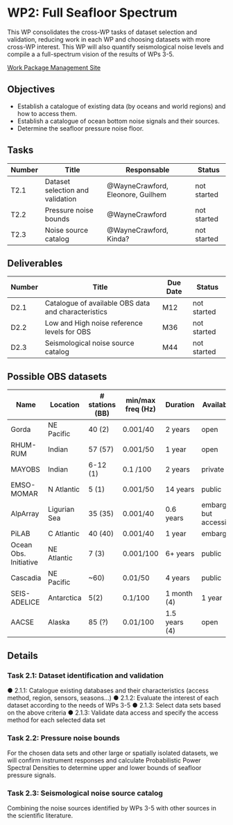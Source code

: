 # WP2: Full Seafloor Spectrum

This WP consolidates the cross-WP tasks of dataset selection and validation, reducing work in each WP
and choosing datasets with more cross-WP interest. This WP will also quantify seismological noise levels
and compile a a full-spectrum vision of the results of WPs 3-5. 

[Work Package Management Site](WP2)

## Objectives

- Establish a catalogue of existing data (by oceans and world regions) and
  how to access them.
- Establish a catalogue of ocean bottom noise signals and their sources.
- Determine the seafloor pressure noise floor.

## Tasks

| Number | Title | Responsable | Status |
| ------ | ------ | ---------- | ------ |
| T2.1   | Dataset selection and validation | @WayneCrawford, Eleonore, Guilhem | not started |
| T2.2 | Pressure noise bounds | @WayneCrawford |  not started |
| T2.3  | Noise source catalog | @WayneCrawford, Kinda? | not started |

## Deliverables

| Number | Title | Due Date | Status |
| ------ | ------ | ---------- | ------ |
| D2.1  | Catalogue of available OBS data and characteristics | M12 | not started |
| D2.2 | Low and High noise reference levels for OBS  | M36 | not started |
| D2.3 | Seismological noise source catalog | M44 | not started |

## Possible OBS datasets

| Name | Location | # stations (BB) | min/max freq (Hz) | Duration | Availabilty | Access |
| ---- | -------- | --------------- | ----------------  | -------- | ----------- | ------ |
| Gorda | NE Pacific | 40 (2) | 0.001/40 | 2 years | open | ?? (IRIS) |
| RHUM-RUM | Indian | 57 (57) | 0.001/50 | 1 year | open | YV (RESIF) |
| MAYOBS  | Indian | 6-12 (1) | 0.1 /100 | 2 years | private | 1T (mayobs.ipgp.fr) |
| EMSO-MOMAR | N Atlantic | 5 (1) | 0.001/50 | 14 years | public | 4G (RESIF) |
| AlpArray | Ligurian Sea | 35 (35) | 0.001/40 | 0.6 years | embargoed but accessible | Z3 (RESIF) |
| PiLAB | C Atlantic | 40 (40) | 0.001/40 | 1 year | embargoed | (IRIS & Wayne?) |
| Ocean	Obs. Initiative | NE Atlantic | 7 (3) | 0.001/100 | 6+ years | public | ??? |
| Cascadia | NE Pacific | ~60) | 0.01/50 | 4 years | public | ?? (IRIS) |
| SEIS-ADELICE | Antarctica | 5(2) | 0.1/100 | 1 month	(4) | 1 year | embargoed| through Guilhem |
| AACSE | Alaska | 85 (?) | 0.01/100 | 1.5 years	(4) | open| XO (FDSN) |

## Details

### Task 2.1: Dataset identification and validation
● 2.1.1: Catalogue existing databases and their characteristics (access method, region, sensors, seasons...)
● 2.1.2: Evaluate the interest of each dataset according to the needs of WPs 3-5
● 2.1.3: Select data sets based on the above criteria
● 2.1.3: Validate data access and specify the access method for each selected data set

### Task 2.2: Pressure noise bounds
For the chosen data sets and other large or spatially isolated datasets, we will confirm instrument responses
and calculate Probabilistic Power Spectral Densities to determine upper and lower bounds of seafloor pressure signals.

### Task 2.3: Seismological noise source catalog
Combining the noise sources identified by WPs 3-5 with other sources in the scientific literature.
